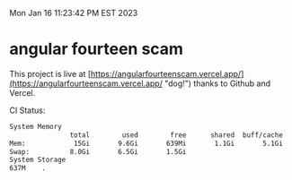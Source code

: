 Mon Jan 16 11:23:42 PM EST 2023

# angular fourteen scam


This project is live at [https://angularfourteenscam.vercel.app/](https://angularfourteenscam.vercel.app/ "dog!") thanks to Github and Vercel.

CI Status: 

```bash
System Memory
               total        used        free      shared  buff/cache   available
Mem:            15Gi       9.6Gi       639Mi       1.1Gi       5.1Gi       4.2Gi
Swap:          8.0Gi       6.5Gi       1.5Gi
System Storage
637M	.

